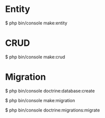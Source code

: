 # Entity

$ php bin/console make:entity
 
# CRUD

$ php bin/console make:crud 
 
 
# Migration
 
$ php bin/console doctrine:database:create 
 
$ php bin/console make:migration

$ php bin/console doctrine:migrations:migrate
